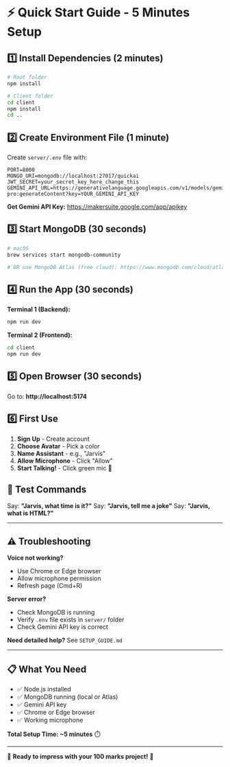 # ⚡ Quick Start Guide - 5 Minutes Setup

## 1️⃣ Install Dependencies (2 minutes)

```bash
# Root folder
npm install

# Client folder
cd client
npm install
cd ..
```

## 2️⃣ Create Environment File (1 minute)

Create `server/.env` file with:

```env
PORT=8000
MONGO_URI=mongodb://localhost:27017/quickai
JWT_SECRET=your_secret_key_here_change_this
GEMINI_API_URL=https://generativelanguage.googleapis.com/v1/models/gemini-pro:generateContent?key=YOUR_GEMINI_API_KEY
```

**Get Gemini API Key:** https://makersuite.google.com/app/apikey

## 3️⃣ Start MongoDB (30 seconds)

```bash
# macOS
brew services start mongodb-community

# OR use MongoDB Atlas (free cloud): https://www.mongodb.com/cloud/atlas
```

## 4️⃣ Run the App (30 seconds)

**Terminal 1 (Backend):**
```bash
npm run dev
```

**Terminal 2 (Frontend):**
```bash
cd client
npm run dev
```

## 5️⃣ Open Browser (30 seconds)

Go to: **http://localhost:5174**

## 6️⃣ First Use

1. **Sign Up** - Create account
2. **Choose Avatar** - Pick a color
3. **Name Assistant** - e.g., "Jarvis"
4. **Allow Microphone** - Click "Allow"
5. **Start Talking!** - Click green mic 🎤

## 🎤 Test Commands

Say: **"Jarvis, what time is it?"**
Say: **"Jarvis, tell me a joke"**
Say: **"Jarvis, what is HTML?"**

---

## ⚠️ Troubleshooting

**Voice not working?**
- Use Chrome or Edge browser
- Allow microphone permission
- Refresh page (Cmd+R)

**Server error?**
- Check MongoDB is running
- Verify `.env` file exists in `server/` folder
- Check Gemini API key is correct

**Need detailed help?** See `SETUP_GUIDE.md`

---

## 📋 What You Need

- ✅ Node.js installed
- ✅ MongoDB running (local or Atlas)
- ✅ Gemini API key
- ✅ Chrome or Edge browser
- ✅ Working microphone

**Total Setup Time: ~5 minutes** ⏱️

---

🎯 **Ready to impress with your 100 marks project!** 🌟

